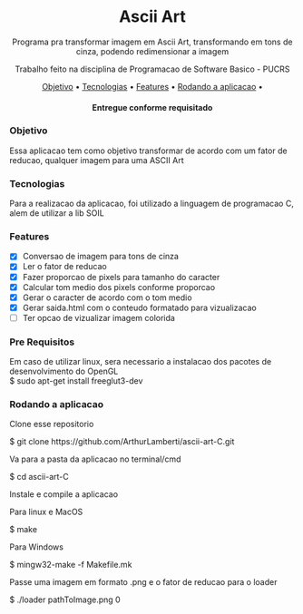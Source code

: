 <h1 align="center">Ascii Art</h1>
<p align="center">Programa pra transformar imagem em Ascii Art, transformando em tons de cinza, podendo redimensionar a imagem</p>
<p align="center">Trabalho feito na disciplina de Programacao de Software Basico - PUCRS</p>
<p align="center">
 <a href="#Objetivo">Objetivo</a> •
 <a href="#Tecnologias">Tecnologias</a> • 
 <a href="#Features">Features</a> • 
 <a href="#Rodando">Rodando a aplicacao</a> • 
</p>
<h4 align="center">Entregue conforme requisitado</h4>

### Objetivo
  <p>Essa aplicacao tem como objetivo transformar de acordo com um fator de reducao, qualquer imagem para uma ASCII Art</p>

### Tecnologias
  <p>Para a realizacao da aplicacao, foi utilizado a linguagem de programacao C, alem de utilizar a lib SOIL</p>

### Features

- [x] Conversao de imagem para tons de cinza
- [x] Ler o fator de reducao
- [x] Fazer proporcao de pixels para tamanho do caracter
- [x] Calcular tom medio dos pixels conforme proporcao
- [x] Gerar o caracter de acordo com o tom medio
- [x] Gerar saida.html com o conteudo formatado para vizualizacao
- [ ] Ter opcao de vizualizar imagem colorida

### Pre Requisitos
Em caso de utilizar linux, sera necessario a instalacao dos pacotes de desenvolvimento do OpenGL</br>
$ sudo apt-get install freeglut3-dev


### Rodando a aplicacao
<p>Clone esse repositorio</p>
$ git clone https://github.com/ArthurLamberti/ascii-art-C.git
<p>Va para a pasta da aplicacao no terminal/cmd</p>
$ cd ascii-art-C
<p>Instale e compile a aplicacao</p>
<p>Para linux e MacOS</p>
$ make
<p>Para Windows</p>
$ mingw32-make -f Makefile.mk
<p>Passe uma imagem em formato .png e o fator de reducao para o loader</p>
$ ./loader pathToImage.png 0
